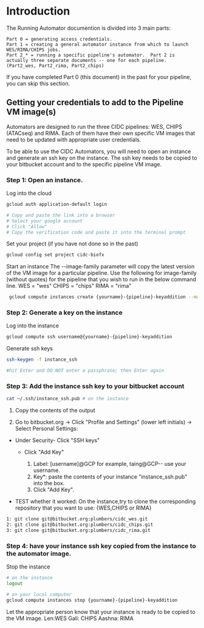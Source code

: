 # Introduction
The Running Automator documention is divided into 3 main parts:

	Part 0 = generating access credentials.
	Part 1 = creating a general automator instance from which to launch WES/RIMA/CHIPS jobs.
	Part 2_* = running a specific pipeline's automator.  Part 2 is actually three separate documents -- one for each pipeline.  (Part2_wes, Part2_rima, Part2_chips)

If you have completed Part 0 (this document) in the past for your pipeline, you can skip this section.

## Getting your credentials to add to the Pipeline VM image(s)
Automators are designed to run the three CIDC pipelines: WES, CHIPS (ATACseq) and RIMA.  Each of them have their own specific VM images that need to be updated with appropriate user credentials.

To be able to use the CIDC Automators, you will need to open an instance and generate an ssh key on the instance.  The ssh key needs to be copied to your bitbucket account and to the specific pipeline VM image.

### Step 1:  Open an instance.

Log into the cloud
```bash
gcloud auth application-default login

# Copy and paste the link into a browser
# Select your google account
# Click "Allow"
# Copy the verification code and paste it into the terminal prompt

```

Set your project (if you have not done so in the past)

```bash
gcloud config set project cidc-biofx
```

Start an instance
The --image-family parameter will copy the latest version of the VM image for a particular pipeline.  Use the following for image-family (without quotes) for the pipeline that you wish to run in the below command line. 
WES = "wes"
CHIPS = "chips"
RIMA = "rima"


```bash
 gcloud compute instances create {yourname}-{pipeline}-keyaddition --machine-type n2-standard-2  --image-family {imagefamilyname} --service-account biofxvm@cidc-biofx.iam.gserviceaccount.com --scopes https://www.googleapis.com/auth/devstorage.read_write,https://www.googleapis.com/auth/logging.write --zone us-east1-b

```

### Step 2: Generate a key on the instance

Log into the instance
```bash
gcloud compute ssh username@{yourname}-{pipeline}-keyaddition

```

Generate ssh keys 
```bash
ssh-keygen -f instance_ssh

#hit Enter and DO NOT enter a passphrase; then Enter again

```

### Step 3: Add the instance ssh key to your bitbucket account

```bash
cat ~/.ssh/instance_ssh.pub # on the instance
```

1. Copy the contents of the output

2. Go to bitbucket.org -> Click "Profile and Settings" (lower left initials) -> Select Personal Settings: 

  - Under Security- Click "SSH keys"
  
	- Click "Add Key"
	
	    1. Label: [username]@GCP for example, taing@GCP-- use your username.
	    2. Key*: paste the contents of your instance "instance_ssh.pub" into the box.
	    3. Click "Add Key".
	    
  - TEST whether it worked: On the instance,try to clone the corresponding repository that you want to use: {WES,CHIPS or RIMA} 
  
```bash
1: git clone git@bitbucket.org:plumbers/cidc_wes.git
2: git clone git@bitbucket.org:plumbers/cidc_chips.git
3: git clone git@bitbucket.org:plumbers/cidc_rima.git

```


### Step 4: have your instance ssh key copied from the instance to the automator image.

Stop the instance
```bash
# on the instance
logout

# on your local computer
gcloud compute instances stop {yourname}-{pipeline}-keyaddition

```

Let the appropriate person know that your instance is ready to be copied to the VM image.
Len:WES
Gali: CHIPS
Aashna: RIMA
